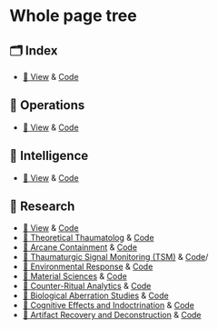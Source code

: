 # Whole page tree 

## 🗂 Index
- [📘 View](https://bodaga.github.io/Bodaga/) & [Code](https://github.com/Bodaga/Bodaga/blob/main/index.html)

## 🧩 Operations
- [📘 View](https://bodaga.github.io/Bodaga/operations.html) & [Code](https://github.com/Bodaga/Bodaga/blob/main/operations.html)

## 🧩 Intelligence
- [📘 View](https://bodaga.github.io/Bodaga/intelligence.html) & [Code](https://github.com/Bodaga/Bodaga/blob/main/intelligence.html)

## 🧩 Research
- [📘 View](https://bodaga.github.io/Bodaga/research.html) & [Code](https://github.com/Bodaga/Bodaga/blob/main/research.html)
- [📘 Theoretical Thaumatolog](https://bodaga.github.io/Bodaga/theoretical_thaumatology.html) & [Code](https://github.com/Bodaga/Bodaga/blob/main/theoretical_thaumatology.html)
- [📘 Arcane Containment](https://bodaga.github.io/Bodaga/arcane_containment.html) & [Code](https://github.com/Bodaga/Bodaga/blob/main/arcane_containment.html)
- [📘 Thaumaturgic Signal Monitoring (TSM)](https://bodaga.github.io/Bodaga/theoretical_thaumatology.html) & [Code](https://github.com/Bodaga/Bodaga/blob/main/MaterialSciences.html)/
- [📘 Environmental Response](https://bodaga.github.io/Bodaga/environmental_response.html) & [Code](https://github.com/Bodaga/Bodaga/blob/main/environmental_response.html)
- [📘 Material Sciences](https://bodaga.github.io/Bodaga/research.html) & [Code](https://github.com/Bodaga/Bodaga/blob/main/MaterialSciences.html)
- [📘 Counter-Ritual Analytics](https://bodaga.github.io/Bodaga/counter_ritual_analytics.html) & [Code](https://github.com/Bodaga/Bodaga/blob/main/counter_ritual_analytics.html)
- [📘 Biological Aberration Studies](https://bodaga.github.io/Bodaga/biological_aberration_studies.html) & [Code](https://github.com/Bodaga/Bodaga/blob/main/biological_aberration_studies.html)
- [📘 Cognitive Effects and Indoctrination](https://bodaga.github.io/Bodaga/cognitive_effects.html) & [Code](https://github.com/Bodaga/Bodaga/blob/main/cognitive_effects.html)
- [📘 Artifact Recovery and Deconstruction](https://bodaga.github.io/Bodaga/artifact_recovery.html) & [Code](https://github.com/Bodaga/Bodaga/blob/main/artifact_recovery.html)
